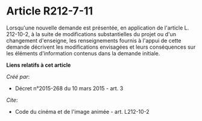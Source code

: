 # Article R212-7-11

Lorsqu'une nouvelle demande est présentée, en application de l'article L. 212-10-2, à la suite de modifications
substantielles du projet ou d'un changement d'enseigne, les renseignements fournis à l'appui de cette demande décrivent les
modifications envisagées et leurs conséquences sur les éléments d'information contenus dans la demande initiale.

**Liens relatifs à cet article**

_Créé par_:

  - Décret n°2015-268 du 10 mars 2015 - art. 3

_Cite_:

  - Code du cinéma et de l'image animée - art. L212-10-2
